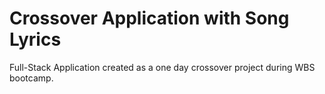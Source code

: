 # Crossover Application with Song Lyrics
Full-Stack Application created as a one day crossover project during WBS bootcamp.